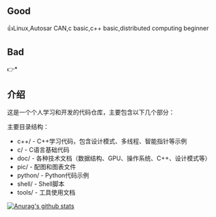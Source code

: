 ## Good
:thumbsup:Linux,Autosar CAN,c basic,c++ basic,distributed computing beginner

## Bad
:point_right:*

## 介绍
这是一个个人学习和开发的代码仓库，主要包含以下几个部分：

  主要目录结构：

  - c++/ - C++学习代码，包含设计模式、多线程、智能指针等示例
  - c/ - C语言基础代码
  - doc/ - 各种技术文档（数据结构、GPU、操作系统、C++、设计模式等）
  - pic/ - 配图和图表文件
  - python/ - Python代码示例
  - shell/ - Shell脚本
  - tools/ - 工具使用文档

[![Anurag's github stats](https://github-readme-stats.vercel.app/api?username=tgut&show_icons=true)](https://github.com/anuraghazra/github-readme-stats)
